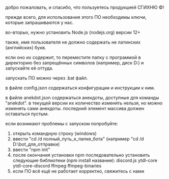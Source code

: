 добро пожаловать, и спасибо, что пользуетесь продукцией СГИХНЮ ©!

прежде всего, для использования этого ПО необходимы ключи, которые запрашиваются у нас.

во-вторых, нужно установить Node.js (nodejs.org) версии 12+

также, имя пользователя не должно содержать не латинских (английских) букв. 

если оно их содержит, то переместите папку с программой в директорию без запрещённых символов (например, диск D:\) и запускайте её оттуда.

запускать ПО можно через .bat файл.

в файле config.json содержаться конфигурации и инструкции к ним.

в файле anekdot.json содержаться анекдоты, доступные для команды "anekdot". в текущей версии их количество изменять нельзя, но можно изменять сами анекдоты. последний элемент массива должен оставаться пустым.

если возникают проблемы с запуском попробуйте:
1. открыть командную строку (windows)
2. ввести "cd /d полный_путь_к_папке_бота" (например "cd /d D:\bot_для_отправки)
3. ввести "npm init"
4. после окончания установки npm последовательно установить следующие библиотеки (npm install название):
discord.js
ytdl-core
ytdl-core-discord
ffmpeg
ffmpeg-binaries
5. если ПО всё ещё не работает корректно, свяжитесь с нами
